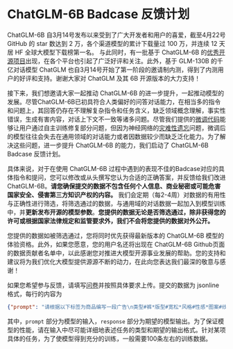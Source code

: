 # ChatGLM-6B Badcase 反馈计划
ChatGLM-6B 自3月14号发布以来受到了广大开发者和用户的喜爱，截至4月22号 GitHub 的 star 数达到 2 万，各个渠道模型的累计下载量过 100 万，并连续 12 天居 HF 全球大模型下载榜第一名。 与此同时，有一批基于 ChatGLM-6B 的[优秀开源项目](https://github.com/THUDM/ChatGLM-6B)出现，在各个平台也引起了广泛好评和关注。此外，基于 GLM-130B 的千亿对话模型 ChatGLM 也自3月14号开始了第一阶段的邀请制内测，得到了内测用户的好评和支持。谢谢大家对 ChatGLM 及其 6B 开源版本的大力支持！

接下来，我们想邀请大家一起推动 ChatGLM-6B 的进一步提升，一起推动模型的发展。尽管ChatGLM-6B已初具符合人类偏好的问答对话能力，在相当多的指令和问题上，其回答仍存在不理解复杂指令和任务含义，缺乏领域概念理解，事实性错误，生成有害内容，对话上下文不一致等诸多问题。尽管我们提供的[微调代码](https://github.com/THUDM/ChatGLM-6B/tree/main/ptuning)能够让用户通过自主训练修复部分问题，但因为神经网络的[灾难性遗忘](https://picture.iczhiku.com/weixin/message1587593113355.html)问题，微调后的模型往往会失去在通用领域的对话能力或者因数据较少而缺乏泛化能力。为了解决这些问题，进一步提升 ChatGLM-6B 的能力，我们启动了 ChatGLM-6B Badcase 反馈计划。

具体来说，对于在使用 ChatGLM-6B 过程中遇到的表现不佳的Badcase对应的具体指令和提问，您可以修改或从头撰写您认为合适的正确答案，并反馈给我们改进 ChatGLM-6B。**请您确保提交的数据不包含任何个人信息、商业秘密或可能危害国家安全、侵害第三方知识产权的内容。** 我们会定期（每2-4周）对数据的有用性与正确性进行筛选，将筛选通过的数据，与通用域的对话数据一起加入到模型训练中，并**更新发布开源的模型参数**。**您提供的数据无论是否筛选通过，除非获得您的许可或根据国家法律规定和监管要求外，我们不会将您提供的数据对外公开。**

您提供的数据如被筛选通过，您将同时优先获得最新版本的 ChatGLM-6B 模型的体验资格。此外，如果您愿意，您的用户名还将出现在 ChatGLM-6B Github页面的数据贡献者名单中，以此感谢您对推进大模型开源事业发展的帮助。您的支持和建议将为我们优化大模型提供源源不断的动力，在此向您表达我们最深的敬意与感谢！

如果您希望参与反馈，请填写[问卷](https://www.wjx.cn/vm/rAoGx9X.aspx#)并按照具体要求上传。提交的数据为 jsonline 格式，每行的内容为
```json lines
{"prompt": "请根据以下标签为商品编写一段广告\n类型#裤*版型#宽松*风格#性感*图案#线条*裤型#阔腿x s裤", "response": "宽松的阔腿裤这两年真的吸粉不少，明星时尚达人的心头爱。毕竟好穿时尚，谁都能穿出腿长2米的效果宽松的裤腿，当然是遮肉小能手啊。上身随性自然不拘束，面料亲肤舒适贴身体验感棒棒哒。系带部分增加设计看点，还让单品的设计感更强。腿部线条若隐若现的，性感撩人。颜色敲温柔的，与裤子本身所呈现的风格有点反差萌。"}
```
其中，`prompt` 部分为模型的输入，`response` 部分为期望的模型输出。为了保证模型的性能，请在输入中尽可能详细地表述任务的类型和期望的输出格式。针对某项具体的任务，为了使模型得到充分的训练，一般需要100条左右的训练数据。
